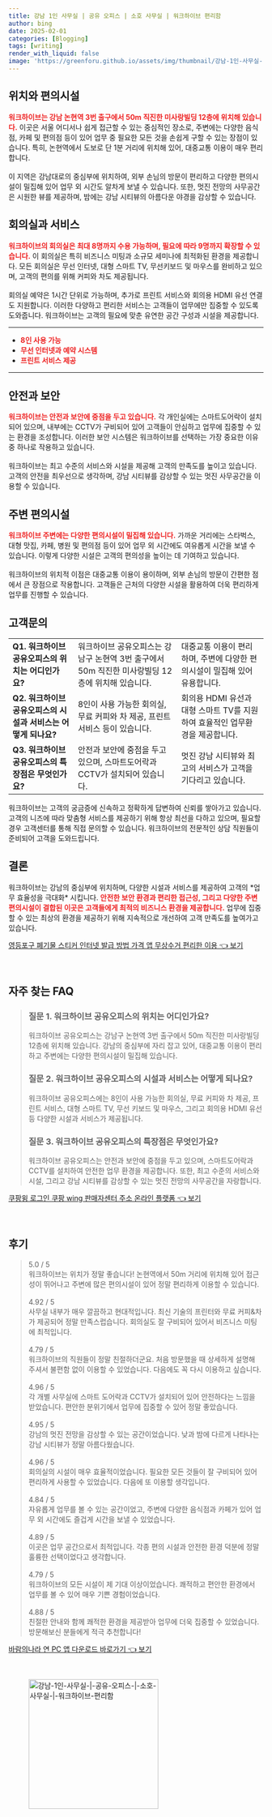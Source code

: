 ```yaml
---
title: 강남 1인 사무실 | 공유 오피스 | 소호 사무실 | 워크하이브 편리함
author: bing
date: 2025-02-01
categories: [Blogging]
tags: [writing]
render_with_liquid: false
image: 'https://greenforu.github.io/assets/img/thumbnail/강남-1인-사무실-|-공유-오피스-|-소호-사무실-|-워크하이브-편리함.webp'
---
```



<h2 id='위치와편의시설'>위치와 편의시설</h2>

<p><b><span style="color: #ee2323;">워크하이브는 강남 논현역 3번 출구에서 50m 직진한 미사랑빌딩 12층에 위치해 있습니다.</span></b> 이곳은 서울 어디서나 쉽게 접근할 수 있는 중심적인 장소로, 주변에는 다양한 음식점, 카페 및 편의점 등이 있어 업무 중 필요한 모든 것을 손쉽게 구할 수 있는 장점이 있습니다. 특히, 논현역에서 도보로 단 1분 거리에 위치해 있어, 대중교통 이용이 매우 편리합니다.<br><br>이 지역은 강남대로의 중심부에 위치하여, 외부 손님의 방문이 편리하고 다양한 편의시설이 밀집해 있어 업무 외 시간도 알차게 보낼 수 있습니다. 또한, 멋진 전망의 사무공간은 시원한 뷰를 제공하며, 밤에는 강남 시티뷰의 아름다운 야경을 감상할 수 있습니다.</p>

<h2 id='회의실과서비스'>회의실과 서비스</h2>

<p><b><span style="color: #ee2323;">워크하이브의 회의실은 최대 8명까지 수용 가능하며, 필요에 따라 9명까지 확장할 수 있습니다.</span></b> 이 회의실은 특히 비즈니스 미팅과 소규모 세미나에 최적화된 환경을 제공합니다. 모든 회의실은 무선 인터넷, 대형 스마트 TV, 무선키보드 및 마우스를 완비하고 있으며, 고객의 편의를 위해 커피와 차도 제공됩니다.<br><br>회의실 예약은 1시간 단위로 가능하며, 추가로 프린트 서비스와 회의용 HDMI 유선 연결도 지원합니다. 이러한 다양하고 편리한 서비스는 고객들이 업무에만 집중할 수 있도록 도와줍니다. 워크하이브는 고객의 필요에 맞춘 유연한 공간 구성과 시설을 제공합니다.</p>

<hr />

<ul>
    <li><b><span style="color: #ee2323;">8인 사용 가능</span></b></li>
    <li><b><span style="color: #ee2323;">무선 인터넷과 예약 시스템</span></b></li>
    <li><b><span style="color: #ee2323;">프린트 서비스 제공</span></b></li>
</ul>

<hr />

<h2 id='안전과보안'>안전과 보안</h2>

<p><b><span style="color: #ee2323;">워크하이브는 안전과 보안에 중점을 두고 있습니다.</span></b> 각 개인실에는 스마트도어락이 설치되어 있으며, 내부에는 CCTV가 구비되어 있어 고객들이 안심하고 업무에 집중할 수 있는 환경을 조성합니다. 이러한 보안 시스템은 워크하이브를 선택하는 가장 중요한 이유 중 하나로 작용하고 있습니다.<br><br>워크하이브는 최고 수준의 서비스와 시설을 제공해 고객의 만족도를 높이고 있습니다. 고객의 안전을 최우선으로 생각하며, 강남 시티뷰를 감상할 수 있는 멋진 사무공간을 이용할 수 있습니다.</p>

<h2 id='주변편의시설'>주변 편의시설</h2>

<p><b><span style="color: #ee2323;">워크하이브 주변에는 다양한 편의시설이 밀집해 있습니다.</span></b> 가까운 거리에는 스타벅스, 대형 맛집, 카페, 병원 및 편의점 등이 있어 업무 외 시간에도 여유롭게 시간을 보낼 수 있습니다. 이렇게 다양한 시설은 고객의 편의성을 높이는 데 기여하고 있습니다.<br><br>워크하이브의 위치적 이점은 대중교통 이용이 용이하며, 외부 손님의 방문이 간편한 점에서 큰 장점으로 작용합니다. 고객들은 근처의 다양한 시설을 활용하여 더욱 편리하게 업무를 진행할 수 있습니다.</p>

<h2 id='고객문의'>고객문의</h2>

<table>
    <tr>
        <td><b>Q1. 워크하이브 공유오피스의 위치는 어디인가요?</b></td>
        <td>워크하이브 공유오피스는 강남구 논현역 3번 출구에서 50m 직진한 미사랑빌딩 12층에 위치해 있습니다.</td>
        <td>대중교통 이용이 편리하며, 주변에 다양한 편의시설이 밀집해 있어 유용합니다.</td>
    </tr>
    <tr>
        <td><b>Q2. 워크하이브 공유오피스의 시설과 서비스는 어떻게 되나요?</b></td>
        <td>8인이 사용 가능한 회의실, 무료 커피와 차 제공, 프린트 서비스 등이 있습니다.</td>
        <td>회의용 HDMI 유선과 대형 스마트 TV를 지원하여 효율적인 업무환경을 제공합니다.</td>
    </tr>
    <tr>
        <td><b>Q3. 워크하이브 공유오피스의 특장점은 무엇인가요?</b></td>
        <td>안전과 보안에 중점을 두고 있으며, 스마트도어락과 CCTV가 설치되어 있습니다.</td>
        <td>멋진 강남 시티뷰와 최고의 서비스가 고객을 기다리고 있습니다.</td>
    </tr>
</table>

<p>워크하이브는 고객의 궁금증에 신속하고 정확하게 답변하여 신뢰를 쌓아가고 있습니다. 고객의 니즈에 따라 맞춤형 서비스를 제공하기 위해 항상 최선을 다하고 있으며, 필요할 경우 고객센터를 통해 직접 문의할 수 있습니다. 워크하이브의 전문적인 상담 직원들이 준비되어 고객을 도와드립니다.</p>

<h2 id='결론'>결론</h2>

<p>워크하이브는 강남의 중심부에 위치하며, 다양한 시설과 서비스를 제공하여 고객의 *업무 효율성을 극대화* 시킵니다. <b><span style="color: #ee2323;">안전한 보안 환경과 편리한 접근성, 그리고 다양한 주변 편의시설이 결합된 이곳은 고객들에게 최적의 비즈니스 환경을 제공합니다.</span></b> 업무에 집중할 수 있는 최상의 환경을 제공하기 위해 지속적으로 개선하여 고객 만족도를 높여가고 있습니다.</p>


<p><a class="click-button" title="영등포구 폐기물 스티커 인터넷 발급 방법 가격 앱 무상수거 편리한 이용" href="https://greenforu.github.io/posts/%EC%98%81%EB%93%B1%ED%8F%AC%EA%B5%AC-%ED%8F%90%EA%B8%B0%EB%AC%BC-%EC%8A%A4%ED%8B%B0%EC%BB%A4-%EC%9D%B8%ED%84%B0%EB%84%B7-%EB%B0%9C%EA%B8%89-%EB%B0%A9%EB%B2%95-%EA%B0%80%EA%B2%A9-%EC%95%B1-%EB%AC%B4%EC%83%81%EC%88%98%EA%B1%B0-%ED%8E%B8%EB%A6%AC%ED%95%9C-%EC%9D%B4%EC%9A%A9/" rel="dofollow">영등포구 폐기물 스티커 인터넷 발급 방법 가격 앱 무상수거 편리한 이용 👈 보기</a></p><br>
<h2 id='자주_찾는_FAQ'>자주 찾는 FAQ</h2>
<div itemscope="" itemtype="https://schema.org/FAQPage"> 
<blockquote> 
<div itemscope="" itemprop="mainEntity" itemtype="https://schema.org/Question"> 
<h3 itemprop="name">질문 1. 워크하이브 공유오피스의 위치는 어디인가요?</h3> 
<div itemscope="" itemprop="acceptedAnswer" itemtype="https://schema.org/Answer"> 
<span itemprop="text"> 
<p>워크하이브 공유오피스는 강남구 논현역 3번 출구에서 50m 직진한 미사랑빌딩 12층에 위치해 있습니다. 강남의 중심부에 자리 잡고 있어, 대중교통 이용이 편리하고 주변에는 다양한 편의시설이 밀집해 있습니다.</p> 
</span> 
</div> 
</div> 
<div itemscope="" itemprop="mainEntity" itemtype="https://schema.org/Question"> 
<h3 itemprop="name">질문 2. 워크하이브 공유오피스의 시설과 서비스는 어떻게 되나요?</h3> 
<div itemscope="" itemprop="acceptedAnswer" itemtype="https://schema.org/Answer"> 
<span itemprop="text"> 
<p>워크하이브 공유오피스에는 8인이 사용 가능한 회의실, 무료 커피와 차 제공, 프린트 서비스, 대형 스마트 TV, 무선 키보드 및 마우스, 그리고 회의용 HDMI 유선 등 다양한 시설과 서비스가 제공됩니다.</p> 
</span> 
</div> 
</div> 
<div itemscope="" itemprop="mainEntity" itemtype="https://schema.org/Question"> 
<h3 itemprop="name">질문 3. 워크하이브 공유오피스의 특장점은 무엇인가요?</h3> 
<div itemscope="" itemprop="acceptedAnswer" itemtype="https://schema.org/Answer"> 
<span itemprop="text"> 
<p>워크하이브 공유오피스는 안전과 보안에 중점을 두고 있으며, 스마트도어락과 CCTV를 설치하여 안전한 업무 환경을 제공합니다. 또한, 최고 수준의 서비스와 시설, 그리고 강남 시티뷰를 감상할 수 있는 멋진 전망의 사무공간을 자랑합니다.</p> 
</span> 
</div> 
</div> 
</blockquote> 
</div>
<p><a class="click-button" title="쿠팡윙 로그인 쿠팡 wing 판매자센터 주소 온라인 플랫폼" href="https://greenforu.github.io/posts/%EC%BF%A0%ED%8C%A1%EC%9C%99-%EB%A1%9C%EA%B7%B8%EC%9D%B8-%EC%BF%A0%ED%8C%A1-wing-%ED%8C%90%EB%A7%A4%EC%9E%90%EC%84%BC%ED%84%B0-%EC%A3%BC%EC%86%8C-%EC%98%A8%EB%9D%BC%EC%9D%B8-%ED%94%8C%EB%9E%AB%ED%8F%BC/" rel="dofollow">쿠팡윙 로그인 쿠팡 wing 판매자센터 주소 온라인 플랫폼 👈 보기</a></p><br>
<h2 id='후기'>후기</h2>
<div itemscope itemtype="https://schema.org/Product">
  <blockquote>
  <div itemprop="review" itemscope itemtype="https://schema.org/Review">
      <div itemprop="reviewRating" itemscope itemtype="https://schema.org/Rating"> <span itemprop="ratingValue">5.0</span> / <span itemprop="bestRating">5</span> </div>
      <span itemprop="reviewBody">워크하이브는 위치가 정말 좋습니다! 논현역에서 50m 거리에 위치해 있어 접근성이 뛰어나고 주변에 많은 편의시설이 있어 정말 편리하게 이용할 수 있습니다.</span>
  </div>
  <br>
  <div itemprop="review" itemscope itemtype="https://schema.org/Review">
      <div itemprop="reviewRating" itemscope itemtype="https://schema.org/Rating"> <span itemprop="ratingValue">4.92</span> / <span itemprop="bestRating">5</span> </div>
      <span itemprop="reviewBody">사무실 내부가 매우 깔끔하고 현대적입니다. 최신 기술의 프린터와 무료 커피&차가 제공되어 정말 만족스럽습니다. 회의실도 잘 구비되어 있어서 비즈니스 미팅에 최적입니다.</span>
  </div>
  <br>
  <div itemprop="review" itemscope itemtype="https://schema.org/Review">
      <div itemprop="reviewRating" itemscope itemtype="https://schema.org/Rating"> <span itemprop="ratingValue">4.79</span> / <span itemprop="bestRating">5</span> </div>
      <span itemprop="reviewBody">워크하이브의 직원들이 정말 친절하더군요. 처음 방문했을 때 상세하게 설명해 주셔서 불편함 없이 이용할 수 있었습니다. 다음에도 꼭 다시 이용하고 싶습니다.</span>
  </div>
  <br>
  <div itemprop="review" itemscope itemtype="https://schema.org/Review">
      <div itemprop="reviewRating" itemscope itemtype="https://schema.org/Rating"> <span itemprop="ratingValue">4.96</span> / <span itemprop="bestRating">5</span> </div>
      <span itemprop="reviewBody">각 개별 사무실에 스마트 도어락과 CCTV가 설치되어 있어 안전하다는 느낌을 받았습니다. 편안한 분위기에서 업무에 집중할 수 있어 정말 좋았습니다.</span>
  </div>
  <br>
  <div itemprop="review" itemscope itemtype="https://schema.org/Review">
      <div itemprop="reviewRating" itemscope itemtype="https://schema.org/Rating"> <span itemprop="ratingValue">4.95</span> / <span itemprop="bestRating">5</span> </div>
      <span itemprop="reviewBody">강남의 멋진 전망을 감상할 수 있는 공간이었습니다. 낮과 밤에 다르게 나타나는 강남 시티뷰가 정말 아름다웠습니다.</span>
  </div>
  <br>
  <div itemprop="review" itemscope itemtype="https://schema.org/Review">
      <div itemprop="reviewRating" itemscope itemtype="https://schema.org/Rating"> <span itemprop="ratingValue">4.96</span> / <span itemprop="bestRating">5</span> </div>
      <span itemprop="reviewBody">회의실의 시설이 매우 효율적이었습니다. 필요한 모든 것들이 잘 구비되어 있어 편리하게 사용할 수 있었습니다. 다음에 또 이용할 생각입니다.</span>
  </div>
  <br>
  <div itemprop="review" itemscope itemtype="https://schema.org/Review">
      <div itemprop="reviewRating" itemscope itemtype="https://schema.org/Rating"> <span itemprop="ratingValue">4.84</span> / <span itemprop="bestRating">5</span> </div>
      <span itemprop="reviewBody">자유롭게 업무를 볼 수 있는 공간이었고, 주변에 다양한 음식점과 카페가 있어 업무 외 시간에도 즐겁게 시간을 보낼 수 있었습니다.</span>
  </div>
  <br>
  <div itemprop="review" itemscope itemtype="https://schema.org/Review">
      <div itemprop="reviewRating" itemscope itemtype="https://schema.org/Rating"> <span itemprop="ratingValue">4.89</span> / <span itemprop="bestRating">5</span> </div>
      <span itemprop="reviewBody">이곳은 업무 공간으로서 최적입니다. 각종 편의 시설과 안전한 환경 덕분에 정말 훌륭한 선택이었다고 생각합니다.</span>
  </div>
  <br>
  <div itemprop="review" itemscope itemtype="https://schema.org/Review">
      <div itemprop="reviewRating" itemscope itemtype="https://schema.org/Rating"> <span itemprop="ratingValue">4.79</span> / <span itemprop="bestRating">5</span> </div>
      <span itemprop="reviewBody">워크하이브의 모든 시설이 제 기대 이상이었습니다. 쾌적하고 편안한 환경에서 업무를 볼 수 있어 매우 기쁜 경험이었습니다.</span>
  </div>
  <br>
  <div itemprop="review" itemscope itemtype="https://schema.org/Review">
      <div itemprop="reviewRating" itemscope itemtype="https://schema.org/Rating"> <span itemprop="ratingValue">4.88</span> / <span itemprop="bestRating">5</span> </div>
      <span itemprop="reviewBody">친절한 안내와 함께 쾌적한 환경을 제공받아 업무에 더욱 집중할 수 있었습니다. 방문해보신 분들에게 적극 추천합니다!</span>
  </div>
  </blockquote>
</div>
<p><a class="click-button" title="바람의나라 연 PC 앱 다운로드 바로가기" href="https://greenforu.github.io/posts/%EB%B0%94%EB%9E%8C%EC%9D%98%EB%82%98%EB%9D%BC-%EC%97%B0-PC-%EC%95%B1-%EB%8B%A4%EC%9A%B4%EB%A1%9C%EB%93%9C-%EB%B0%94%EB%A1%9C%EA%B0%80%EA%B8%B0/" rel="dofollow">바람의나라 연 PC 앱 다운로드 바로가기 👈 보기</a></p><br>
<figure class="image"><img src="https://greenforu.github.io/assets/img/thumbnail/강남-1인-사무실-|-공유-오피스-|-소호-사무실-|-워크하이브-편리함.webp" alt="강남-1인-사무실-|-공유-오피스-|-소호-사무실-|-워크하이브-편리함" width="256" height="256"></figure>